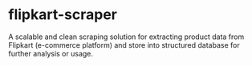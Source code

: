 # flipkart-scraper
A scalable and clean scraping solution for extracting product data from Flipkart (e-commerce platform) and store into structured database for further analysis or usage.
